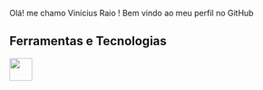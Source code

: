 Olá! me chamo Vinicius Raio !
Bem vindo ao meu perfil no GitHub




## Ferramentas e Tecnologias
<img src="https://cdn.jsdelivr.net/gh/devicons/devicon@latest/icons/html5/html5-original-wordmark.svg" width = "40" height = "40"/>
          
